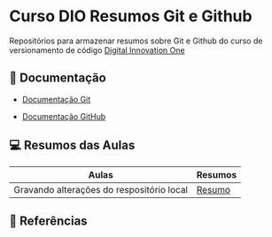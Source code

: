 
# Curso DIO Resumos Git e Github

Repositórios para armazenar resumos sobre Git e Github do curso de versionamento de código [Digital Innovation One](https://web.dio.me/course/406684a4-396d-4160-94b9-ead934e18564/learning/599dd3dd-d189-474f-a55c-22f37b4472da?back=/track/coding-the-future-xp-full-stack-developer)

## 📖 Documentação
- [Documentação Git](https://web.dio.me/course/406684a4-396d-4160-94b9-ead934e18564/learning/599dd3dd-d189-474f-a55c-22f37b4472da?back=/track/coding-the-future-xp-full-stack-developer)

- [Documentação GitHub](https://docs.github.com/pt)

## 💻 Resumos das Aulas

| Aulas | Resumos |
|-------|---------|
|Gravando alterações do respositório local|[Resumo]()|

## 🔎 Referências
